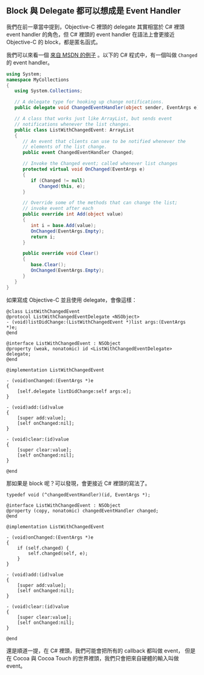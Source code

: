 Block 與 Delegate 都可以想成是 Event Handler
--------------------------------------------

我們在前一章當中提到，Objective-C 裡頭的 delegate 其實相當於 C\# 裡頭
event handler 的角色，但 C\# 裡頭的 event handler 在語法上會更接近
Objective-C 的 block，都是匿名函式。

我們可以來看一個
[來自 MSDN 的例子](https://msdn.microsoft.com/en-us/library/aa645739(v=vs.71).aspx)
。以下的 C\# 程式中，有一個叫做 `Changed` 的 event handler。

``` c#
using System;
namespace MyCollections
{
   using System.Collections;

   // A delegate type for hooking up change notifications.
   public delegate void ChangedEventHandler(object sender, EventArgs e);

   // A class that works just like ArrayList, but sends event
   // notifications whenever the list changes.
   public class ListWithChangedEvent: ArrayList
   {
      // An event that clients can use to be notified whenever the
      // elements of the list change.
      public event ChangedEventHandler Changed;

      // Invoke the Changed event; called whenever list changes
      protected virtual void OnChanged(EventArgs e)
      {
         if (Changed != null)
            Changed(this, e);
      }

      // Override some of the methods that can change the list;
      // invoke event after each
      public override int Add(object value)
      {
         int i = base.Add(value);
         OnChanged(EventArgs.Empty);
         return i;
      }

      public override void Clear()
      {
         base.Clear();
         OnChanged(EventArgs.Empty);
      }
   }
}
```

如果寫成 Objective-C 並且使用 delegate，會像這樣：

``` objc
@class ListWithChangedEvent
@protocol ListWithChangedEventDelegate <NSObject>
- (void)listDidChange:(ListWithChangedEvent *)list args:(EventArgs *)e;
@end

@interface ListWithChangedEvent : NSObject
@property (weak, nonatomic) id <ListWithChangedEventDelegate> delegate;
@end

@implementation ListWithChangedEvent

- (void)onChanged:(EventArgs *)e
{
	[self.delegate listDidChange:self args:e];
}

- (void)add:(id)value
{
	[super add:value];
	[self onChanged:nil];
}

- (void)clear:(id)value
{
	[super clear:value];
	[self onChanged:nil];
}

@end
```

那如果是 block 呢？可以發現，會更接近 C\# 裡頭的寫法了。

``` objc
typedef void (^changedEventHandler)(id, EventArgs *);

@interface ListWithChangedEvent : NSObject
@property (copy, nonatomic) changedEventHandler changed;
@end

@implementation ListWithChangedEvent

- (void)onChanged:(EventArgs *)e
{
	if (self.changed) {
		self.changed(self, e);
	}
}

- (void)add:(id)value
{
	[super add:value];
	[self onChanged:nil];
}

- (void)clear:(id)value
{
	[super clear:value];
	[self onChanged:nil];
}

@end
```

還是順道一提，在 C\# 裡頭，我們可能會把所有的 callback 都叫做 event，
但是在 Cocoa 與 Cocoa Touch 的世界裡頭，我們只會把來自硬體的輸入叫做
event。
